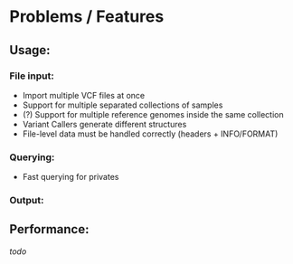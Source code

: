 Problems / Features
========

Usage:
------

### File input: ###

* Import multiple VCF files at once
* Support for multiple separated collections of samples
* (?) Support for multiple reference genomes inside the same collection
* Variant Callers generate different structures
* File-level data must be handled correctly (headers + INFO/FORMAT)


### Querying: ###

* Fast querying for privates


### Output: ###




Performance:
-----------
*todo*
